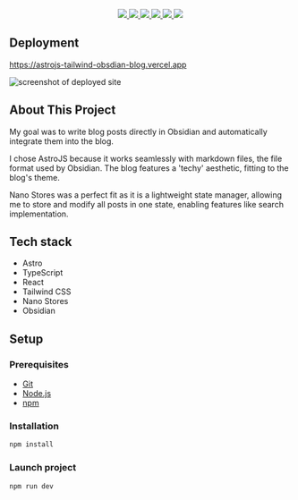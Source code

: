 <p align="center">
  <a href="https://astro.build/" target="_blank">
    <img src="https://img.shields.io/badge/Astro-1a1a1a?style=for-the-badge&logo=astro&logoColor=ffffff" />
  </a>
  <a href="https://www.typescriptlang.org/" target="_blank">
    <img src="https://img.shields.io/badge/TypeScript-3178C6?style=for-the-badge&logo=typescript&logoColor=white" />
  </a>
  <a href="https://reactjs.org/" target="_blank">
    <img src="https://img.shields.io/badge/React-20232A?style=for-the-badge&logo=react&logoColor=61DAFB" />
  </a>
  <a href="https://tailwindcss.com/" target="_blank">
    <img src="https://img.shields.io/badge/Tailwind_CSS-06B6D4?style=for-the-badge&logo=tailwindcss&logoColor=white" />
  </a>
<a href="https://github.com/nanostores/nanostores" target="_blank">
  <img src="https://img.shields.io/badge/Nano_Stores-333333?style=for-the-badge&logoColor=white" />
</a>
  </a>
  <a href="https://obsidian.md/" target="_blank">
    <img src="https://img.shields.io/badge/Obsidian-483699?style=for-the-badge&logo=obsidian&logoColor=white" />
  </a>
</p>

## Deployment

<a href="https://astrojs-tailwind-obsdian-blog.vercel.app/" target="_blank">
  <p>https://astrojs-tailwind-obsdian-blog.vercel.app</p>
</a>

![screenshot of deployed site](https://raw.githubusercontent.com/fharten/astrojs-tailwind-obsdian-blog/refs/heads/main/public/images/otg_deployed.png)

## About This Project

My goal was to write blog posts directly in Obsidian and automatically integrate them into the blog.

I chose AstroJS because it works seamlessly with markdown files, the file format used by Obsidian.
The blog features a 'techy' aesthetic, fitting to the blog's theme.

Nano Stores was a perfect fit as it is a lightweight state manager, allowing me to store and modify all posts in one state, enabling features like search implementation.

## Tech stack

<ul>
  <li>
    Astro
  </li>
    <li>
    TypeScript
  </li>
    <li>
    React
  </li>
  <li>
    Tailwind CSS
  </li>
  <li>
    Nano Stores
  </li>
    <li>
    Obsidian
  </li>
</ul>

## Setup

### Prerequisites

<ul>
<li><a href="https://git-scm.com/" rel="nofollow">Git</a></li>
<li><a href="https://nodejs.org/en" rel="nofollow">Node.js</a></li>
<li><a href="https://www.npmjs.com/" rel="nofollow">npm</a></li>
</ul>

### Installation

```sh
npm install
```

### Launch project

```sh
npm run dev
```
